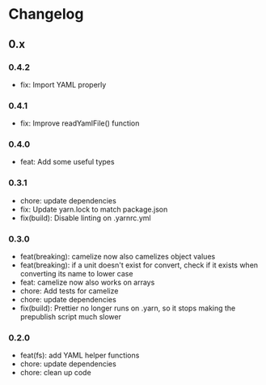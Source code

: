 # Changelog

## 0.x

### 0.4.2

-   fix: Import YAML properly

### 0.4.1

-   fix: Improve readYamlFile() function

### 0.4.0

-   feat: Add some useful types

### 0.3.1

-   chore: update dependencies
-   fix: Update yarn.lock to match package.json
-   fix(build): Disable linting on .yarnrc.yml

### 0.3.0

-   feat(breaking): camelize now also camelizes object values
-   feat(breaking): if a unit doesn't exist for convert, check if it exists when converting its name to lower case
-   feat: camelize now also works on arrays
-   chore: Add tests for camelize
-   chore: update dependencies
-   fix(build): Prettier no longer runs on .yarn, so it stops making the prepublish script much slower

### 0.2.0

-   feat(fs): add YAML helper functions
-   chore: update dependencies
-   chore: clean up code

